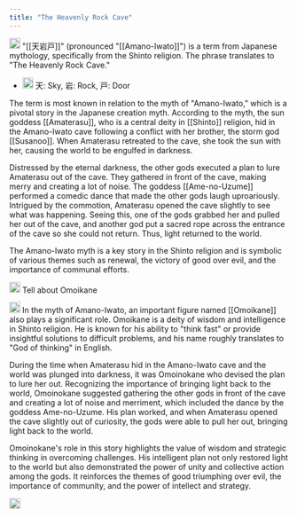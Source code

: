 ```yaml
---
title: "The Heavenly Rock Cave"
---
```


<img src='https://scrapbox.io/api/pages/nishio-en/GPT/icon' alt='GPT.icon' height="19.5"/> "[[天岩戸]]" (pronounced "[[Amano-Iwato]]") is a term from Japanese mythology, specifically from the Shinto religion. The phrase translates to "The Heavenly Rock Cave."
- <img src='https://scrapbox.io/api/pages/nishio-en/nishio/icon' alt='nishio.icon' height="19.5"/> 天: Sky, 岩: Rock, 戸: Door

The term is most known in relation to the myth of "Amano-Iwato," which is a pivotal story in the Japanese creation myth. According to the myth, the sun goddess [[Amaterasu]], who is a central deity in [[Shinto]] religion, hid in the Amano-Iwato cave following a conflict with her brother, the storm god [[Susanoo]]. When Amaterasu retreated to the cave, she took the sun with her, causing the world to be engulfed in darkness.

Distressed by the eternal darkness, the other gods executed a plan to lure Amaterasu out of the cave. They gathered in front of the cave, making merry and creating a lot of noise. The goddess [[Ame-no-Uzume]] performed a comedic dance that made the other gods laugh uproariously. Intrigued by the commotion, Amaterasu opened the cave slightly to see what was happening. Seeing this, one of the gods grabbed her and pulled her out of the cave, and another god put a sacred rope across the entrance of the cave so she could not return. Thus, light returned to the world.

The Amano-Iwato myth is a key story in the Shinto religion and is symbolic of various themes such as renewal, the victory of good over evil, and the importance of communal efforts.

<img src='https://scrapbox.io/api/pages/nishio-en/nishio/icon' alt='nishio.icon' height="19.5"/> Tell about Omoikane

<img src='https://scrapbox.io/api/pages/nishio-en/GPT/icon' alt='GPT.icon' height="19.5"/> In the myth of Amano-Iwato, an important figure named [[Omoikane]] also plays a significant role. Omoikane is a deity of wisdom and intelligence in Shinto religion. He is known for his ability to "think fast" or provide insightful solutions to difficult problems, and his name roughly translates to "God of thinking" in English.

During the time when Amaterasu hid in the Amano-Iwato cave and the world was plunged into darkness, it was Omoinokane who devised the plan to lure her out. Recognizing the importance of bringing light back to the world, Omoinokane suggested gathering the other gods in front of the cave and creating a lot of noise and merriment, which included the dance by the goddess Ame-no-Uzume. His plan worked, and when Amaterasu opened the cave slightly out of curiosity, the gods were able to pull her out, bringing light back to the world.

Omoinokane's role in this story highlights the value of wisdom and strategic thinking in overcoming challenges. His intelligent plan not only restored light to the world but also demonstrated the power of unity and collective action among the gods. It reinforces the themes of good triumphing over evil, the importance of community, and the power of intellect and strategy.

<img src='https://scrapbox.io/api/pages/nishio-en/en/icon' alt='en.icon' height="19.5"/>
